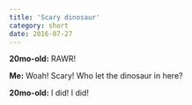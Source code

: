 ```yaml
---
title: 'Scary dinosaur'
category: short
date: 2016-07-27
---
```


**20mo-old:** RAWR!

**Me:** Woah! Scary! Who let the dinosaur in here?

**20mo-old:** I did! I did!